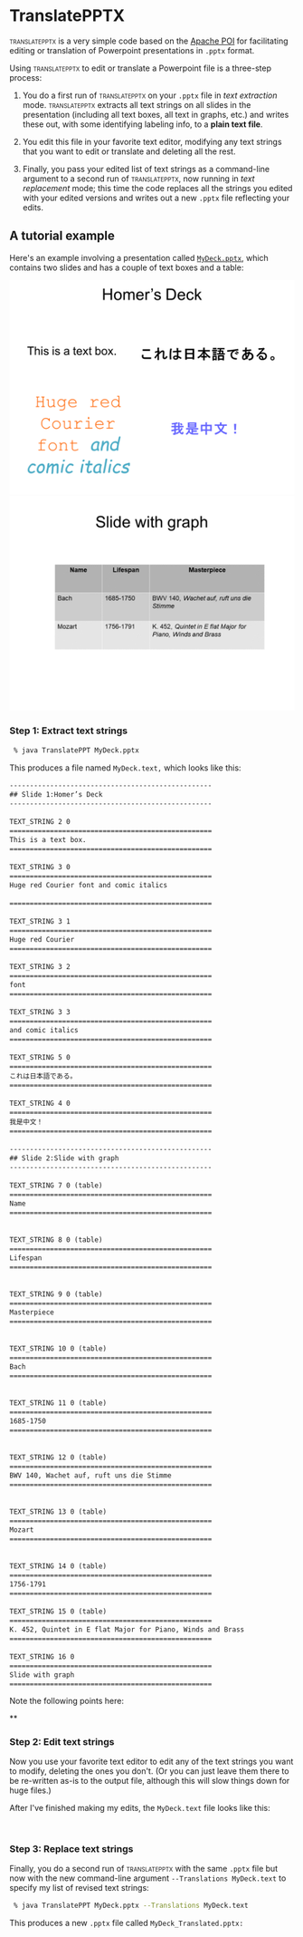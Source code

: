 # TranslatePPTX

<span style="text-transform: uppercase; font-size: 70%;">translatepptx</span>
is a very simple code based on the
[Apache POI](https://poi.apache.org)
for facilitating editing or translation of Powerpoint
presentations in `.pptx` format.

Using
<span style="text-transform: uppercase; font-size: 70%;">translatepptx</span>
to edit or translate a Powerpoint file is a three-step process:

1. You do a first run of
   <span style="text-transform: uppercase; font-size: 70%;">translatepptx</span>
   on your `.pptx` file in *text extraction* mode.
   <span style="text-transform: uppercase; font-size: 70%;">translatepptx</span>
   extracts all text strings on all slides in the presentation 
   (including all text boxes, all text in graphs, etc.) and 
   writes these out, with some identifying labeling info,
   to a **plain text file**.

2. You edit this file in your favorite text editor,
   modifying any text strings that you want to edit or translate
   and deleting all the rest. 

3.  Finally, you pass your edited list of text strings as a
    command-line argument to a second run of
    <span STYLE="font-variant: small-caps;">translatepptx</span>,
    now running in *text replacement* mode;
    this time the code replaces all the strings you edited with 
    your edited versions and writes out a new `.pptx` file
    reflecting your edits.

## A tutorial example

Here's an example involving a presentation called
[`MyDeck.pptx`](example/MyDeck.pptx),
which contains two slides and has a couple of text boxes
and a table:

<a href="example/MyDesk_Slide1.png"><img src="example/MyDesk_Slide1.png"></a>
<a href="example/MyDesk_Slide2.png"><img src="example/MyDesk_Slide2.png"></a>

### Step 1: Extract text strings

````bash
 % java TranslatePPT MyDeck.pptx
````

This produces a file named `MyDeck.text,`
which looks like this:

````
--------------------------------------------------
## Slide 1:Homer’s Deck
--------------------------------------------------

TEXT_STRING 2 0
==================================================
This is a text box.
==================================================

TEXT_STRING 3 0
==================================================
Huge red Courier font and comic italics

==================================================

TEXT_STRING 3 1
==================================================
Huge red Courier 
==================================================

TEXT_STRING 3 2
==================================================
font 
==================================================

TEXT_STRING 3 3
==================================================
and comic italics
==================================================

TEXT_STRING 5 0
==================================================
これは日本語である。
==================================================

TEXT_STRING 4 0
==================================================
我是中文！
==================================================

--------------------------------------------------
## Slide 2:Slide with graph
--------------------------------------------------

TEXT_STRING 7 0 (table)
==================================================
Name
==================================================


TEXT_STRING 8 0 (table)
==================================================
Lifespan
==================================================


TEXT_STRING 9 0 (table)
==================================================
Masterpiece
==================================================


TEXT_STRING 10 0 (table)
==================================================
Bach
==================================================


TEXT_STRING 11 0 (table)
==================================================
1685-1750
==================================================


TEXT_STRING 12 0 (table)
==================================================
BWV 140, Wachet auf, ruft uns die Stimme
==================================================


TEXT_STRING 13 0 (table)
==================================================
Mozart
==================================================


TEXT_STRING 14 0 (table)
==================================================
1756-1791
==================================================

TEXT_STRING 15 0 (table)
==================================================
K. 452, Quintet in E flat Major for Piano, Winds and Brass
==================================================

TEXT_STRING 16 0
==================================================
Slide with graph
==================================================

````

Note the following points here:

** 

### Step 2: Edit text strings

Now you use your favorite text editor to edit
any of the text strings you want to modify, deleting
the ones you don't. (Or you can just leave them there
to be re-written as-is to the output file, although this
will slow things down for huge files.)

After I've finished making my edits, the `MyDeck.text`
file looks like this:

````bash
 
````

### Step 3: Replace text strings

Finally, you do a second run of 
<span style="text-transform: uppercase; font-size: 70%;">translatepptx</span>
with the same `.pptx` file but now with
the new command-line argument `--Translations MyDeck.text`
to specify my list of revised text strings:

````bash
 % java TranslatePPT MyDeck.pptx --Translations MyDeck.text
````

This produces a new `.pptx` file called `MyDeck_Translated.pptx:`

````
````
